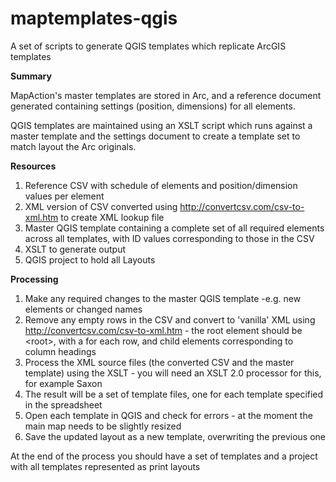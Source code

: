 # maptemplates-qgis
A set of scripts to generate QGIS templates which replicate ArcGIS templates

**Summary**

MapAction's master templates are stored in Arc, and a reference document generated containing settings (position, dimensions) for all elements.

QGIS templates are maintained using an XSLT script which runs against a master template and the settings document to create a template set to match layout the Arc originals.

**Resources**
1. Reference CSV with schedule of elements and position/dimension values per element
2. XML version of CSV converted using http://convertcsv.com/csv-to-xml.htm to create XML lookup file
3. Master QGIS template containing a complete set of all required elements across all templates, with ID values corresponding to those in the CSV
4. XSLT to generate output
5. QGIS project to hold all Layouts

**Processing**
1. Make any required changes to the master QGIS template -e.g. new elements or changed names
2. Remove any empty rows in the CSV and convert to 'vanilla' XML using http://convertcsv.com/csv-to-xml.htm - the root element should be &lt;root&gt;, with a <row> for each row, and child elements corresponding to column headings
3. Process the XML source files (the converted CSV and the master template) using the XSLT - you will need an XSLT 2.0 processor for this, for example Saxon
4. The result will be a set of template files, one for each template specified in the spreadsheet
5. Open each template in QGIS and check for errors - at the moment the main map needs to be slightly resized
6. Save the updated layout as a new template, overwriting the previous one
  
At the end of the process you should have a set of templates and a project with all templates represented as print layouts
